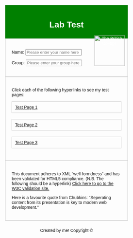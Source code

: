 

<!DOCTYPE html>
<html>
<head>
<title>Lab Test</title>
<style>
body {
  font-family: sans-serif;
}
.container {
  width: 80%;
  margin: 0 auto;
}
.header {
  background-color: green;
  color: white;
  padding: 10px;
  text-align: center;
}
.header img {
  width: 100px;
  float: right;
}
.content {
  padding: 20px;
  border: 1px solid #ccc;
}
.links {
  padding: 10px;
  border: 1px solid #ccc;
  margin-bottom: 20px;
}
.footer {
  text-align: center;
  padding: 10px;
  border-top: 1px solid #ccc;
}
</style>
</head>
<body>
<div class="container">
  <div class="header">
    <h1>Lab Test</h1>
    <img src="https://www.thebritishcollege.edu.np/images/logo.png" alt="The British College">
  </div>
  <div class="content">
    <p>Name: <input type="text" placeholder="Please enter your name here"></p>
    <p>Group: <input type="text" placeholder="Please enter your group here"></p>
  </div>
  <div class="content">
    <p>Click each of the following hyperlinks to see my test pages:</p>
    <div class="links">
      <a href="testpage1.html">Test Page 1</a>
    </div>
    <div class="links">
      <a href="testpage2.html">Test Page 2</a>
    </div>
    <div class="links">
      <a href="testpage3.html">Test Page 3</a>
    </div>
  </div>
  <div class="content">
    <p>This document adheres to XML "well-formdness" and has been validated for HTML5 compliance. (N.B. The following should be a hyperlink) <a href="https://validator.w3.org/">Click here to go to the W3C validation site.</a></p>
    <p>Here is a favourite quote from Chubkins: "Seperating content from its presentation is key to modern web development."</p>
  </div>
  <div class="footer">
    <p>Created by me! Copyright ©</p>
  </div>
</div>
</body>
</html>
